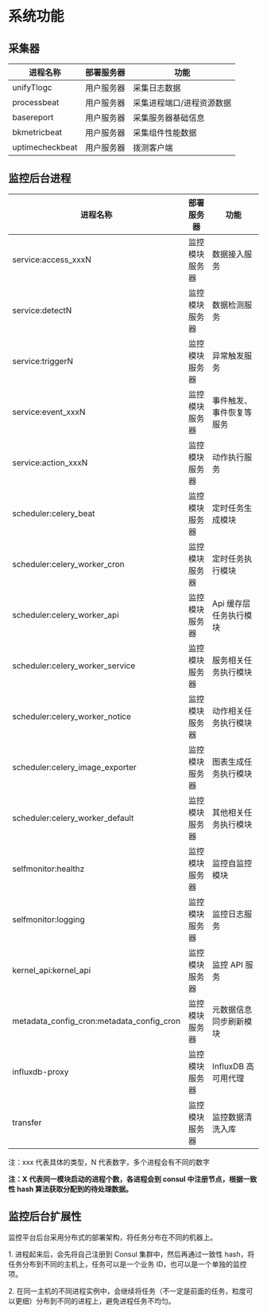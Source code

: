 # 系统功能
## 采集器

| 进程名称|部署服务器|功能|
|--|--|--|
| unifyTlogc      | 用户服务器 | 采集日志数据 |
| processbeat     | 用户服务器 | 采集进程端口/进程资源数据 |
| basereport      | 用户服务器 | 采集服务器基础信息 |
| bkmetricbeat    | 用户服务器 | 采集组件性能数据 |
| uptimecheckbeat | 用户服务器 | 拨测客户端 |

## 监控后台进程

| **进程名称**                              | **部署服务器** | **功能**               |
| ----------------------------------------- | --------------| ----------------------|
| service:access_xxxN                       | 监控模块服务器 | 数据接入服务            |
| service:detectN                           | 监控模块服务器 | 数据检测服务            |
| service:triggerN                          | 监控模块服务器 | 异常触发服务            |
| service:event_xxxN                        | 监控模块服务器 | 事件触发、事件恢复等服务 |
| service:action_xxxN                       | 监控模块服务器 | 动作执行服务            |
| scheduler:celery_beat                     | 监控模块服务器 | 定时任务生成模块         |
| scheduler:celery_worker_cron              | 监控模块服务器 | 定时任务执行模块         |
| scheduler:celery_worker_api               | 监控模块服务器 | Api 缓存层任务执行模块   |
| scheduler:celery_worker_service           | 监控模块服务器 | 服务相关任务执行模块     |
| scheduler:celery_worker_notice            | 监控模块服务器 | 动作相关任务执行模块     |
| scheduler:celery_image_exporter           | 监控模块服务器 | 图表生成任务执行模块     |
| scheduler:celery_worker_default           | 监控模块服务器 | 其他相关任务执行模块     |
| selfmonitor:healthz                       | 监控模块服务器 | 监控自监控模块           |
| selfmonitor:logging                       | 监控模块服务器 | 监控日志服务             |
| kernel_api:kernel_api                     | 监控模块服务器 | 监控 API 服务           |
| metadata_config_cron:metadata_config_cron | 监控模块服务器 | 元数据信息同步刷新模块   |
| influxdb-proxy                            | 监控模块服务器 | InfluxDB 高可用代理     |
| transfer                                  | 监控模块服务器 | 监控数据清洗入库         |

注：xxx 代表具体的类型，N 代表数字，多个进程会有不同的数字


**注：X 代表同一模块启动的进程个数，各进程会到 consul 中注册节点，根据一致性 hash 算法获取分配到的待处理数据。**

## 监控后台扩展性

监控平台后台采用分布式的部署架构，将任务分布在不同的机器上。

1\. 进程起来后，会先将自己注册到 Consul 集群中，然后再通过一致性 hash，将任务分布到不同的主机上，任务可以是一个业务 ID，也可以是一个单独的监控项。

2\. 在同一主机的不同进程实例中，会继续将任务（不一定是前面的任务，粒度可以更细）分布到不同的进程上，避免进程任务不均匀。
